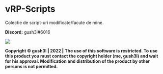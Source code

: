 # vRP-Scripts
Colectie de script-uri modificate/facute de mine.

**Discord:** gush3l#6016

![](https://komarev.com/ghpvc/?username=vrp-scripts-gush3l&label=REPO+VIEWS)

**Copyright © gush3l | 2022 | The use of this software is restricted. To use this product you must contact the copyright holder (me, gush3l) and wait for his approval. Modification and distribution of the product by other persons is not permitted.**
